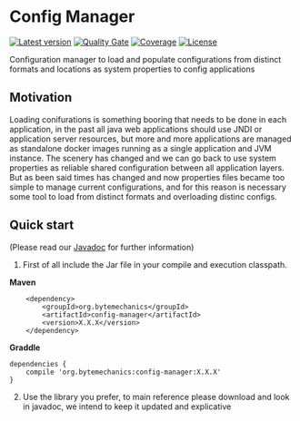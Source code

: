 # Config Manager
[![Latest version](https://maven-badges.herokuapp.com/maven-central/org.bytemechanics/config-manager/badge.svg)](https://maven-badges.herokuapp.com/maven-central/org.bytemechanics/config-manager/badge.svg)
[![Quality Gate](https://sonarcloud.io/api/project_badges/measure?project=org.bytemechanics%3Aconfig-manager&metric=alert_status)](https://sonarcloud.io/dashboard/index/org.bytemechanics%3Aconfig-manager)
[![Coverage](https://sonarcloud.io/api/project_badges/measure?project=org.bytemechanics%3Aconfig-manager&metric=coverage)](https://sonarcloud.io/dashboard/index/org.bytemechanics%3Aconfig-manager)
[![License](https://img.shields.io/badge/License-Apache%202.0-blue.svg)](https://opensource.org/licenses/Apache-2.0)

Configuration manager to load and populate configurations from distinct formats and locations as system properties to config applications 

## Motivation
Loading conifurations is something booring that needs to be done in each application, in the past all java web applications should use JNDI or application server resources, but more and more applications are managed as standalone docker images running as a single application and JVM instance. 
The scenery has changed and we can go back to use system properties as reliable shared configuration between all application layers. But as been said times has changed and now properties files became too simple to manage current configurations, and for this reason is necessary some tool to load from distinct formats and overloading distinc configs.

## Quick start
(Please read our [Javadoc](https://config-manager.bytemechanics.org/javadoc/index.html) for further information)

1. First of all include the Jar file in your compile and execution classpath.

**Maven**
```Maven
	<dependency>
		<groupId>org.bytemechanics</groupId>
		<artifactId>config-manager</artifactId>
		<version>X.X.X</version>
	</dependency>
```
**Graddle**
```Gradle
dependencies {
    compile 'org.bytemechanics:config-manager:X.X.X'
}
```

2. Use the library you prefer, to main reference please download and look in javadoc, we intend to keep it updated and explicative



